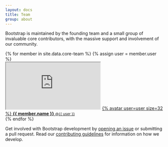 ```yaml
---
layout: docs
title: Team
group: about
---
```


Bootstrap is maintained by the founding team and a small group of invaluable core contributors, with the massive support and involvement of our community.

<div class="list-group bd-team">
  {% for member in site.data.core-team %}
    {% assign user = member.user %}
    <div class="list-group-item">
      <iframe class="github-btn" src="https://ghbtns.com/github-btn.html?user={{ user }}&amp;type=follow"></iframe>
      <a class="team-member" href="https://github.com/{{ user }}">
        {% avatar user=user size=32 %}
        <strong>{{ member.name }}</strong> <small>@{{ user }}</small>
      </a>
    </div>
  {% endfor %}
</div>

Get involved with Bootstrap development by [opening an issue](https://github.com/twbs/bootstrap/issues/new) or submitting a pull request. Read our [contributing guidelines](https://github.com/twbs/bootstrap/blob/master/CONTRIBUTING.md) for information on how we develop.
